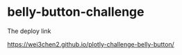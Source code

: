 # belly-button-challenge

The deploy link

https://wei3chen2.github.io/plotly-challenge-belly-button/
